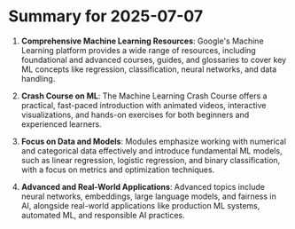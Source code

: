 # Summary for 2025-07-07

1. **Comprehensive Machine Learning Resources**: Google's Machine Learning platform provides a wide range of resources, including foundational and advanced courses, guides, and glossaries to cover key ML concepts like regression, classification, neural networks, and data handling.

2. **Crash Course on ML**: The Machine Learning Crash Course offers a practical, fast-paced introduction with animated videos, interactive visualizations, and hands-on exercises for both beginners and experienced learners.

3. **Focus on Data and Models**: Modules emphasize working with numerical and categorical data effectively and introduce fundamental ML models, such as linear regression, logistic regression, and binary classification, with a focus on metrics and optimization techniques.

4. **Advanced and Real-World Applications**: Advanced topics include neural networks, embeddings, large language models, and fairness in AI, alongside real-world applications like production ML systems, automated ML, and responsible AI practices.